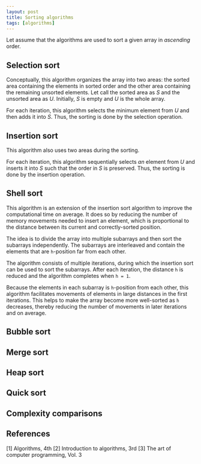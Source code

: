 ```yaml
---
layout: post
title: Sorting algorithms
tags: [algorithms]
---
```


Let assume that the algorithms are used to sort a given array in _ascending_ order.

## Selection sort

Conceptually, this algorithm organizes the array into two areas: the sorted area containing the elements in sorted order and the other area containing the remaining unsorted elements. Let call the sorted area as _S_ and the unsorted area as _U_. Initially, _S_ is empty and _U_ is the whole array. 

For each iteration, this algorithm selects the minimum element from _U_ and then adds it into _S_. Thus, the sorting is done by the selection operation.

## Insertion sort

This algorithm also uses two areas during the sorting.

For each iteration, this algorithm sequentially selects _an_ element from _U_ and inserts it into _S_ such that the order in _S_ is preserved. Thus, the sorting is done by the insertion operation.

## Shell sort

This algorithm is an extension of the insertion sort algorithm to improve the computational time on average. It does so by reducing the number of memory movements needed to insert an element, which is proportional to the distance between its current and correctly-sorted position.

The idea is to divide the array into multiple subarrays and then sort the subarrays independently. The subarrays are interleaved and contain the elements that are `h`-position far from each other. 

The algorithm consists of multiple iterations, during which the insertion sort can be used to sort the subarrays. After each iteration, the distance `h` is reduced and the algorithm completes when `h = 1`.

Because the elements in each subarray is `h`-position from each other, this algorithm facilitates movements of elements in large distances in the first iterations. This helps to make the array become more well-sorted as `h` decreases, thereby reducing the number of movements in later iterations and on average.

## Bubble sort

## Merge sort

## Heap sort

## Quick sort

## Complexity comparisons

## References

[1] Algorithms, 4th
[2] Introduction to algorithms, 3rd
[3] The art of computer programming, Vol. 3